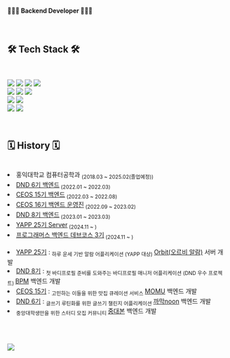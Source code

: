 #### 👩🏻‍💻 Backend Developer 👩🏻‍💻

<br>

## 🛠 Tech Stack 🛠
<br>

![](https://img.shields.io/badge/Java-00599C?style=flat-square&logo=Java&logoColor=white) ![](https://img.shields.io/badge/python-3776AB?style=flat&logo=python&logoColor=white) ![](https://img.shields.io/badge/c++-00599C?style=flat&logo=c%2B%2B&logoColor=white) ![](https://img.shields.io/badge/c-A8B9CC?style=flat&logo=C&logoColor=white)
<br>
![](https://img.shields.io/badge/Spring-6DB33F?style=flat&logo=Spring&logoColor=white) ![](https://img.shields.io/badge/SpringBoot-6DB33F?style=flat-square&logo=SpringBoot&logoColor=white) ![](https://img.shields.io/badge/Django-092E20?style=flat&logo=django&logoColor=white)
<br>
![](https://img.shields.io/badge/MySQL-4479A1?style=flat&logo=mysql&logoColor=white) ![](https://img.shields.io/badge/Amaozon_S3-569A31?style=flat&logo=amazons3&logoColor=white)
<br>
![](https://img.shields.io/badge/Amazon_AWS-232F3E?style=flat&logo=amazonaws&logoColor=white) ![](https://img.shields.io/badge/Docker-2496ED?style=flat&logo=Docker&logoColor=white)

<br>


## 🗓 History 🗓
<br>

  <li>홍익대학교 컴퓨터공학과 <sub>(2018.03 ~ 2025.02(졸업예정))</sub></li>
  <li><a href="https://github.com/dnd-side-project">DND 6기 백엔드</a><sub> (2022.01 ~ 2022.03)</sub></li>
  <li><a href="https://github.com/CEOS-Developers">CEOS 15기 백엔드</a><sub> (2022.03 ~ 2022.08)</sub></li>
  <li><a href="https://github.com/CEOS-Developers">CEOS 16기 백엔드 운영진</a><sub> (2022.09 ~ 2023.02)</sub></li>
  <li><a href="https://github.com/dnd-side-project">DND 8기 백엔드</a><sub> (2023.01 ~ 2023.03)</sub></li>
  <li><a href="https://www.yapp.co.kr/">YAPP 25기 Server</a><sub> (2024.11 ~ )</sub></li>
  <li><a href="https://github.com/prgrms-be-devcourse">프로그래머스 백엔드 데브코스 3기</a><sub> (2024.11 ~ )</sub></li>

  <br>
  <li><a href="https://github.com/YAPP-Github/Orbit-BE">YAPP 25기</a> : <sub>하루 운세 기반 알람 어플리케이션 (YAPP 대상) </sub><a href="https://apps.apple.com/kr/app/orbit-%EC%98%A4%EB%A5%B4%EB%B9%84-%EC%95%8C%EB%9E%8C-%EA%B8%B0%EC%83%81%EC%95%8C%EB%9E%8C-%EC%9A%B4%EC%84%B8/id6741705831">Orbit(오르비 알람)</a> 서버 개발</li>
  <li><a href="https://github.com/yesjjin99/dnd-8th-3-backend">DND 8기</a> : <sub>첫 바디프로필 준비를 도와주는 바디프로필 매니저 어플리케이션 (DND 우수 프로젝트) </sub><a href="https://play.google.com/store/apps/details?id=com.team.bpm&hl=ko-KR">BPM</a> 백엔드 개발</li>
  <li><a href="https://github.com/Team-Momu/momu-server">CEOS 15기</a> : <sub>고민하는 이들을 위한 맛집 큐레이션 서비스 </sub><a href="https://github.com/Team-Momu/momu-server">MOMU</a> 백엔드 개발</li>
  <li><a href="https://github.com/dnd-side-project/dnd-6th-2-backend">DND 6기</a> : <sub>글쓰기 루틴화를 위한 글쓰기 챌린지 어플리케이션 </sub><a href="https://github.com/dnd-side-project/dnd-6th-2-backend">까막noon</a> 백엔드 개발</li>
  <li><sub>중앙대학생만을 위한 스터디 모집 커뮤니티 </sub><a href="https://github.com/caulipse/caulipse-server">중대본</a> 백엔드 개발</li>

<br><br>

<a href="mailto:yesjjin999@gmail.com"><img src="https://img.shields.io/badge/Gmail-d14836?style=flat-square&logo=Gmail&logoColor=white&link=yesjjin999@gmail.com"/></a>
